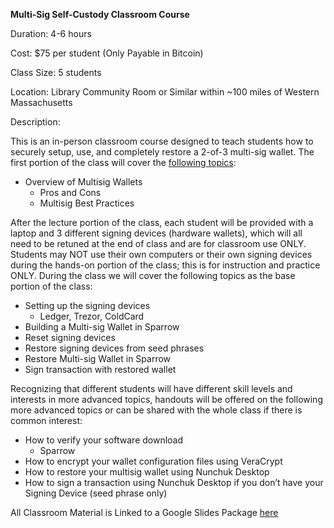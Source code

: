 **Multi-Sig Self-Custody Classroom Course**

Duration: 4-6 hours

Cost: $75 per student (Only Payable in Bitcoin)

Class Size: 5 students

Location: Library Community Room or Similar within ~100 miles of Western Massachusetts

Description:

This is an in-person classroom course designed to teach students how to securely setup, use, and completely restore a 2-of-3 multi-sig wallet. The first portion of the class will cover the [following topics](https://docs.google.com/presentation/d/1HvbUzVwb6zZovbGw-Dn655uhes6CXJ90I7NsKqB-1z8/edit?usp=sharing):

- Overview of Multisig Wallets
  - Pros and Cons
  - Multisig Best Practices

After the lecture portion of the class, each student will be provided with a laptop and 3 different signing devices (hardware wallets), which will all need to be retuned at the end of class and are for classroom use ONLY. Students may NOT use their own computers or their own signing devices during the hands-on portion of the class; this is for instruction and practice ONLY.  During the class we will cover the following topics as the base portion of the class:  

- Setting up the signing devices
  - Ledger, Trezor, ColdCard
- Building a Multi-sig Wallet in Sparrow
- Reset signing devices
- Restore signing devices from seed phrases
- Restore Multi-sig Wallet in Sparrow
- Sign transaction with restored wallet

Recognizing that different students will have different skill levels and interests in more advanced topics, handouts will be offered on the following more advanced topics or can be shared with the whole class if there is common interest:
- How to verify your software download
	- Sparrow
- How to encrypt your wallet configuration files using VeraCrypt
- How to restore your multisig wallet using Nunchuk Desktop 
- How to sign a transaction using Nunchuk Desktop if you don’t have your Signing Device (seed phrase only)

All Classroom Material is Linked to a Google Slides Package [here](https://docs.google.com/document/d/1ObI2MG-4tfieiR7oeaxd31AQwRXTP_4P/edit?usp=sharing&ouid=108875103381313921597&rtpof=true&sd=true)
